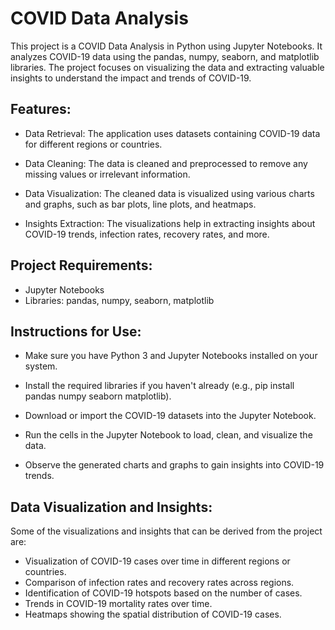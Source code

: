 # COVID Data Analysis 

This project is a COVID Data Analysis in Python using Jupyter Notebooks. It analyzes COVID-19 data using the pandas, numpy, seaborn, and matplotlib libraries. The project focuses on visualizing the data and extracting valuable insights to understand the impact and trends of COVID-19.

## Features:

- Data Retrieval: The application uses datasets containing COVID-19 data for different regions or countries.

- Data Cleaning: The data is cleaned and preprocessed to remove any missing values or irrelevant information.

- Data Visualization: The cleaned data is visualized using various charts and graphs, such as bar plots, line plots, and heatmaps.

- Insights Extraction: The visualizations help in extracting insights about COVID-19 trends, infection rates, recovery rates, and more.

## Project Requirements:

- Jupyter Notebooks
- Libraries: pandas, numpy, seaborn, matplotlib

## Instructions for Use:

- Make sure you have Python 3 and Jupyter Notebooks installed on your system.

- Install the required libraries if you haven't already (e.g., pip install pandas numpy seaborn matplotlib).

- Download or import the COVID-19 datasets into the Jupyter Notebook.

- Run the cells in the Jupyter Notebook to load, clean, and visualize the data.

- Observe the generated charts and graphs to gain insights into COVID-19 trends.

## Data Visualization and Insights:

Some of the visualizations and insights that can be derived from the project are:

- Visualization of COVID-19 cases over time in different regions or countries.
- Comparison of infection rates and recovery rates across regions.
- Identification of COVID-19 hotspots based on the number of cases.
- Trends in COVID-19 mortality rates over time.
- Heatmaps showing the spatial distribution of COVID-19 cases.